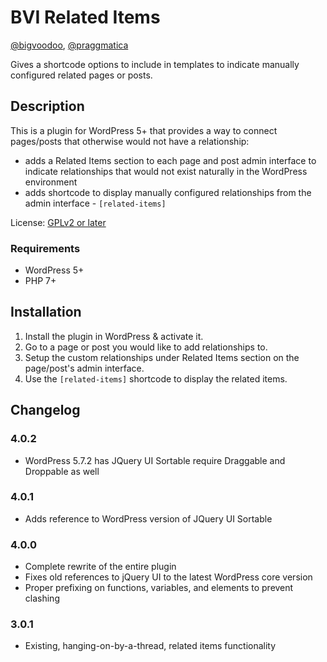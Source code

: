 # BVI Related Items
[@bigvoodoo](https://github.com/bigvoodoo), [@praggmatica](https://github.com/praggmatica)

Gives a shortcode options to include in templates to indicate manually configured related pages or posts.

## Description

This is a plugin for WordPress 5+ that provides a way to connect pages/posts that otherwise would not have a relationship:

* adds a Related Items section to each page and post admin interface to indicate relationships that would not exist naturally in the WordPress environment
* adds shortcode to display manually configured relationships from the admin interface - `[related-items]`

License: [GPLv2 or later](http://www.gnu.org/licenses/gpl-2.0.html)

### Requirements

* WordPress 5+
* PHP 7+

## Installation

1. Install the plugin in WordPress & activate it.
2. Go to a page or post you would like to add relationships to.
3. Setup the custom relationships under Related Items section on the page/post's admin interface.
4. Use the `[related-items]` shortcode to display the related items.

## Changelog

### 4.0.2

* WordPress 5.7.2 has JQuery UI Sortable require Draggable and Droppable as well

### 4.0.1

* Adds reference to WordPress version of JQuery UI Sortable

### 4.0.0

* Complete rewrite of the entire plugin
* Fixes old references to jQuery UI to the latest WordPress core version
* Proper prefixing on functions, variables, and elements to prevent clashing

### 3.0.1

* Existing, hanging-on-by-a-thread, related items functionality
